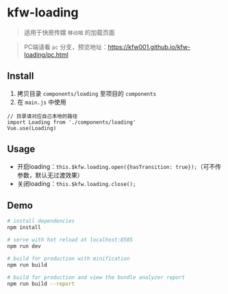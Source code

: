 # kfw-loading

> 适用于快房传媒 `移动端` 的加载页面

> PC端请看 `pc` 分支，预览地址：https://kfw001.github.io/kfw-loading/pc.html

## Install
1. 拷贝目录 `components/loading` 至项目的 `components`
2. 在 `main.js` 中使用
```
// 目录请对应自己本地的路径
import Loading from './components/loading'
Vue.use(Loading)
```

## Usage
- 开启loading：`this.$kfw.loading.open({hasTransition: true});`（可不传参数，默认无过渡效果）
- 关闭loading：`this.$kfw.loading.close();`


## Demo

``` bash
# install dependencies
npm install

# serve with hot reload at localhost:8585
npm run dev

# build for production with minification
npm run build

# build for production and view the bundle analyzer report
npm run build --report
```
